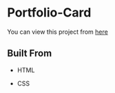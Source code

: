 # Portfolio-Card

You can view this project from [here](https://alpercevizz.github.io/Portfolio-Card/)

## Built From

- HTML

- CSS
